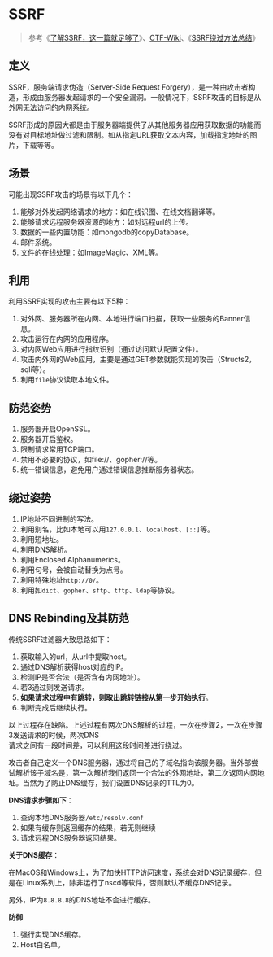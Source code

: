 # SSRF

> 参考《[了解SSRF，这一篇就足够了](https://xz.aliyun.com/t/2115)》、[CTF-Wiki](https://ctf-wiki.github.io/ctf-wiki/web/ssrf-zh/)、《[SSRF绕过方法总结](https://www.secpulse.com/archives/65832.html)》

## 定义

SSRF，服务端请求伪造（Server-Side Request Forgery），是一种由攻击者构造，形成由服务器发起请求的一个安全漏洞。一般情况下，SSRF攻击的目标是从外网无法访问的内网系统。

SSRF形成的原因大都是由于服务器端提供了从其他服务器应用获取数据的功能而没有对目标地址做过滤和限制。如从指定URL获取文本内容，加载指定地址的图片，下载等等。

## 场景

可能出现SSRF攻击的场景有以下几个：

1. 能够对外发起网络请求的地方：如在线识图、在线文档翻译等。
2. 能够请求远程服务器资源的地方：如对远程url的上传。
3. 数据的一些内置功能：如mongodb的copyDatabase。
4. 邮件系统。
5. 文件的在线处理：如ImageMagic、XML等。

## 利用

利用SSRF实现的攻击主要有以下5种：

1. 对外网、服务器所在内网、本地进行端口扫描，获取一些服务的Banner信息。
2. 攻击运行在内网的应用程序。
3. 对内网Web应用进行指纹识别（通过访问默认配置文件）。
4. 攻击内外网的Web应用，主要是通过GET参数就能实现的攻击（Structs2，sqli等）。
5. 利用`file`协议读取本地文件。

## 防范姿势

1. 服务器开启OpenSSL。
2. 服务器开启鉴权。
3. 限制请求常用TCP端口。
4. 禁用不必要的协议，如file://、gopher://等。
5. 统一错误信息，避免用户通过错误信息推断服务器状态。

## 绕过姿势

1. IP地址不同进制的写法。
2. 利用别名，比如本地可以用`127.0.0.1`、`localhost`、`[::]`等。
3. 利用短地址。
4. 利用DNS解析。
5. 利用Enclosed Alphanumerics。
6. 利用句号，会被自动替换为点号。
7. 利用特殊地址`http://0/`。
8. 利用如`dict`、`gopher`、`sftp`、`tftp`、`ldap`等协议。

## DNS Rebinding及其防范

传统SSRF过滤器大致思路如下：

1. 获取输入的url，从url中提取host。
2. 通过DNS解析获得host对应的IP。
3. 检测IP是否合法（是否含有内网地址）。
4. 若3通过则发送请求。
5. **如果请求过程中有跳转，则取出跳转链接从第一步开始执行**。
6. 判断完成后继续执行。

以上过程存在缺陷。上述过程有两次DNS解析的过程，一次在步骤2，一次在步骤3发送请求的时候，两次DNS  
请求之间有一段时间差，可以利用这段时间差进行绕过。

攻击者自己定义一个DNS服务器，通过将自己的子域名指向该服务器。当外部尝试解析该子域名是，第一次解析我们返回一个合法的外网地址，第二次返回内网地址。当然为了防止DNS缓存，我们设置DNS记录的TTL为0。

**DNS请求步骤如下**：

1. 查询本地DNS服务器`/etc/resolv.conf`
2. 如果有缓存则返回缓存的结果，若无则继续
3. 请求远程DNS服务器返回结果。

**关于DNS缓存**：

在MacOS和Windows上，为了加快HTTP访问速度，系统会对DNS记录缓存，但是在Linux系列上，除非运行了nscd等软件，否则默认不缓存DNS记录。

另外，IP为`8.8.8.8`的DNS地址不会进行缓存。

**防御**

1. 强行实现DNS缓存。
2. Host白名单。







